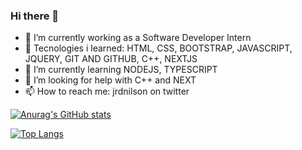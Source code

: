 ### Hi there 👋



- 🔭 I’m currently working as a Software Developer Intern
- 📖 Tecnologies i learned: HTML, CSS, BOOTSTRAP, JAVASCRIPT, JQUERY, GIT AND GITHUB, C++, NEXTJS
- 🌱 I’m currently learning NODEJS, TYPESCRIPT
- 🤔 I’m looking for help with C++ and NEXT
- 📫 How to reach me: jrdnilson on twitter


[![Anurag's GitHub stats](https://github-readme-stats.vercel.app/api?username=jrdenilson)](https://github.com/anuraghazra/github-readme-stats)


[![Top Langs](https://github-readme-stats.vercel.app/api/top-langs/?username=jrdenilson)](https://github.com/anuraghazra/github-readme-stats)
